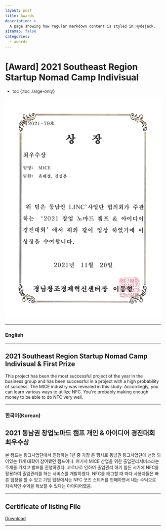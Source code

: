 ```yaml
---
layout: post
title: Awards
description: >
  A page showing how regular markdown content is styled in Hydejack.
sitemap: false
categories:
  - awards
---
```


# [Award] 2021 Southeast Region Startup Nomad Camp Indivisual

* toc
{:toc .large-only}

![screenshot](/assets/img/blog/example-content-mice.png)

---
### English
---
## 2021 Southeast Region Startup Nomad Camp Indivisual & First Prize
 This project has been the most successful project of the year in the business group and has been successful in a project with a high probability of success. The MICE industry was revealed in this study. Accordingly, you can learn various ways to utilize NFC. You're probably making enough money to be able to do NFC very well.
  
---

### 한국어(Korean)
## 2021 동남권 창업노마드 캠프 개인 & 아이디어 경진대회 최우수상
  
  본 캠프는 링크사업단에서 진행하는 1년 중 가장 큰 행사로 동남권 링크사업단에 선정 되어있는 11개 대학이 참여했던 캠프이다. 여기서 MICE 산업을 위한 출입관리서비스라는 주제를 가지고 발표를 진행하였다. 코로나로 인하여 출입관리 하기 힘든 시기에 NFC를 활용하여 출입관리를 하는 서비스를 개발하였다. NFC를 태그할 때 마다 사용자들은 빠른 입장을 할 수 있고 기업 입장에서는 NFC 굿즈 스티커를 판매하면서 내는 수익으로 지속적인 수익을 확보할 수 있다는 아이디어였음.

---

## Certificate of listing File
[Download](https://bit.ly/3NsJ9T0)

---
